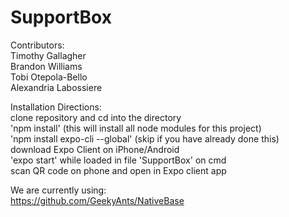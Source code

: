






# SupportBox  
  
Contributors:  
Timothy Gallagher  
Brandon Williams  
Tobi Otepola-Bello  
Alexandria Labossiere  




Installation Directions:  
clone repository and cd into the directory  
'npm install' (this will install all node modules for this project)  
'npm install expo-cli --global' (skip if you have already done this)  
download Expo Client on iPhone/Android  
'expo start' while loaded in file 'SupportBox' on cmd   
scan QR code on phone and open in Expo client app  

We are currently using:  
https://github.com/GeekyAnts/NativeBase  
